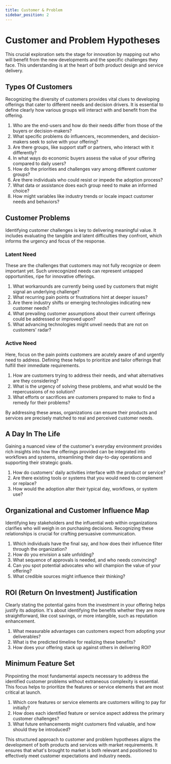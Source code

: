 ```yaml
---
title: Customer & Problem
sidebar_position: 2
---
```


# Customer and Problem Hypotheses

This crucial exploration sets the stage for innovation by mapping out who will
benefit from the new developments and the specific challenges they face. This
understanding is at the heart of both product design and service delivery.

## Types Of Customers

Recognizing the diversity of customers provides vital clues to developing
offerings that cater to different needs and decision drivers. It is essential to
define clearly how various groups will interact with and benefit from the
offering.

1. Who are the end-users and how do their needs differ from those of the buyers
   or decision-makers?
1. What specific problems do influencers, recommenders, and decision-makers seek
   to solve with your offering?
1. Are there groups, like support staff or partners, who interact with it
   differently?
1. In what ways do economic buyers assess the value of your offering compared to
   daily users?
1. How do the priorities and challenges vary among different customer groups?
1. Are there individuals who could resist or impede the adoption process?
1. What data or assistance does each group need to make an informed choice?
1. How might variables like industry trends or locale impact customer needs and
   behaviors?

## Customer Problems

Identifying customer challenges is key to delivering meaningful value. It
includes evaluating the tangible and latent difficulties they confront, which
informs the urgency and focus of the response.

### Latent Need

These are the challenges that customers may not fully recognize or deem
important yet. Such unrecognized needs can represent untapped opportunities,
ripe for innovative offerings.

1. What workarounds are currently being used by customers that might signal an
   underlying challenge?
1. What recurring pain points or frustrations hint at deeper issues?
1. Are there industry shifts or emerging technologies indicating new customer
   needs?
1. What prevailing customer assumptions about their current offerings could be
   addressed or improved upon?
1. What advancing technologies might unveil needs that are not on customers'
   radar?

### Active Need

Here, focus on the pain points customers are acutely aware of and urgently need
to address. Defining these helps to prioritize and tailor offerings that fulfill
their immediate requirements.

1. How are customers trying to address their needs, and what alternatives are
   they considering?
1. What is the urgency of solving these problems, and what would be the
   repercussions of no solution?
1. What efforts or sacrifices are customers prepared to make to find a remedy
   for their problems?

By addressing these areas, organizations can ensure their products and services
are precisely matched to real and perceived customer needs.

## A Day In The Life

Gaining a nuanced view of the customer's everyday environment provides rich
insights into how the offerings provided can be integrated into workflows and
systems, streamlining their day-to-day operations and supporting their strategic
goals.

1. How do customers' daily activities interface with the product or service?
1. Are there existing tools or systems that you would need to complement or
   replace?
1. How would the adoption alter their typical day, workflows, or system use?

## Organizational and Customer Influence Map

Identifying key stakeholders and the influential web within organizations
clarifies who will weigh in on purchasing decisions. Recognizing these
relationships is crucial for crafting persuasive communication.

1. Which individuals have the final say, and how does their influence filter
   through the organization?
1. How do you envision a sale unfolding?
1. What sequence of approvals is needed, and who needs convincing?
1. Can you spot potential advocates who will champion the value of your
   offering?
1. What credible sources might influence their thinking?

## ROI (Return On Investment) Justification

Clearly stating the potential gains from the investment in your offering helps
justify its adoption. It's about identifying the benefits whether they are more
straightforward, like cost savings, or more intangible, such as reputation
enhancement.

1. What measurable advantages can customers expect from adopting your
   deliverables?
1. What is the predicted timeline for realizing these benefits?
1. How does your offering stack up against others in delivering ROI?

## Minimum Feature Set

Pinpointing the most fundamental aspects necessary to address the identified
customer problems without extraneous complexity is essential. This focus helps
to prioritize the features or service elements that are most critical at launch.

1. Which core features or service elements are customers willing to pay for
   initially?
1. How does each identified feature or service aspect address the primary
   customer challenges?
1. What future enhancements might customers find valuable, and how should they
   be introduced?

This structured approach to customer and problem hypotheses aligns the
development of both products and services with market requirements. It ensures
that what's brought to market is both relevant and positioned to effectively
meet customer expectations and industry needs.
